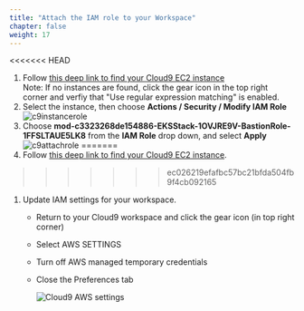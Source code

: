 ```yaml
---
title: "Attach the IAM role to your Workspace"
chapter: false
weight: 17
---
```


<<<<<<< HEAD
1. Follow [this deep link to find your Cloud9 EC2 instance](https://console.aws.amazon.com/ec2/v2/home?region=us-east-1#Instances:tag:Name=aws-cloud9-docker-workshop;sort=desc:launchTime) <br> Note: If no instances are found, click the gear icon in the top right corner and verfiy that "Use regular expression matching" is enabled.
1. Select the instance, then choose **Actions / Security / Modify IAM Role**
![c9instancerole](/images/attach-role.png)
1. Choose **mod-c3323268de154886-EKSStack-1OVJRE9V-BastionRole-1FFSLTAUE5LK8** from the **IAM Role** drop down, and select **Apply**
![c9attachrole](/images/snyk-docker-modify-iam.png)
=======
1. Follow [this deep link to find your Cloud9 EC2 instance](https://console.aws.amazon.com/ec2/v2/home?#Instances:tag:Name=aws-cloud9-;sort=desc:launchTime).
>>>>>>> ec026219efafbc57bc21bfda504fb9f4cb092165


1. Update IAM settings for your workspace.

    - Return to your Cloud9 workspace and click the gear icon (in top right corner)
    - Select AWS SETTINGS
    - Turn off AWS managed temporary credentials
    - Close the Preferences tab

        ![Cloud9 AWS settings](../images/c9disableiam.png)



